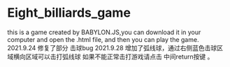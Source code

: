 # Eight_billiards_game
this is a game created by BABYLON.JS,you can download it in your computer and open the .html file,
and then you can play the game.
2021.9.24 修复了部分 击球bug
2021.9.28 增加了弧线球，通过右侧蓝色击球区域横向区域可以击打弧线球 如果不能正常击打游戏请点击 中间return按键 。
